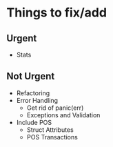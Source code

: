 # Things to fix/add
## Urgent
* Stats
## Not Urgent
* Refactoring
* Error Handling
  * Get rid of panic(err)
  * Exceptions and Validation
* Include POS
  * Struct Attributes
  * POS Transactions
